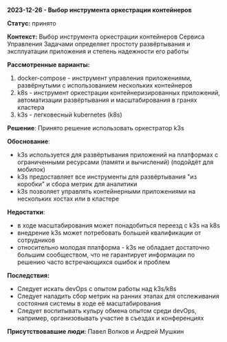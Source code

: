 **2023-12-26 - Выбор инструмента оркестрации контейнеров**

**Статус:** принято

**Контекст:**
Выбор инструмента оркестрации контейнеров Сервиса Управления Задачами определяет простоту развёртывания и эксплуатации приложения и степень надежности его работы 

**Рассмотренные варианты:**
1. docker-compose - инструмент управления приложениями, развёрнутыми с использованием нескольких контейнеров
2. k8s - инструмент оркестрации контейнеризированных приложений, автоматизации развёртывания и масштабирования в гранях кластера
3. k3s - легковесный kubernetes (k8s)

**Решение**:
Принято решение использовать оркестратор k3s

**Обоснование**:
- k3s используется для развёртывания приложений на платформах с ограниченными ресурсами (памяти и вычислений) (подойдёт для мобилок)
- k3s предоставляет все инструменты для развёртывания "из коробки" и сбора метрик для аналитики
- k3s позволяет управлять контейнерными приложениями на нескольких хостах или в кластере

**Недостатки**:
- в ходе масштабирования может понадобиться переезд с k3s на k8s
- внедрение k3s может потребовать большей квалификации от сотрудников
- относительно молодая платформа - k3s не обладает достаточно большим сообществом, что не гарантирует информации по решению часто встречающихся ошибок и проблем

**Последствия:**
- Следует искать devOps с опытом работы над k3s/k8s
- Следует наладить сбор метрик на ранних этапах для отслеживания состояния системы в ходе её масштабирования
- Следует воспитывать кульру обмена опытом среди devOps, например, организовывать участие в съездах и конференциях

**Присутствовавшие люди:**
Павел Волков и Андрей Мушкин